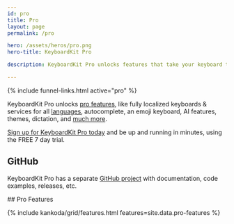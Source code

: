 ```yaml
---
id: pro
title: Pro
layout: page
permalink: /pro

hero: /assets/heros/pro.png
hero-title: KeyboardKit Pro

description: KeyboardKit Pro unlocks features that take your keyboard to the next level

---
```


{% include funnel-links.html active="pro" %}

KeyboardKit Pro unlocks [pro features](#features), like fully localized keyboards & services for all [languages](/locales), autocomplete, an emoji keyboard, AI features, themes, dictation, and [much more](#features).

[Sign up for KeyboardKit Pro today](/pricing) and be up and running in minutes, using the FREE 7 day trial.


## GitHub

KeyboardKit Pro has a separate [GitHub project]({{site.urls.github_pro}}) with documentation, code examples, releases, etc.


<a name="features" />
## Pro Features

{% include kankoda/grid/features.html features=site.data.pro-features %}